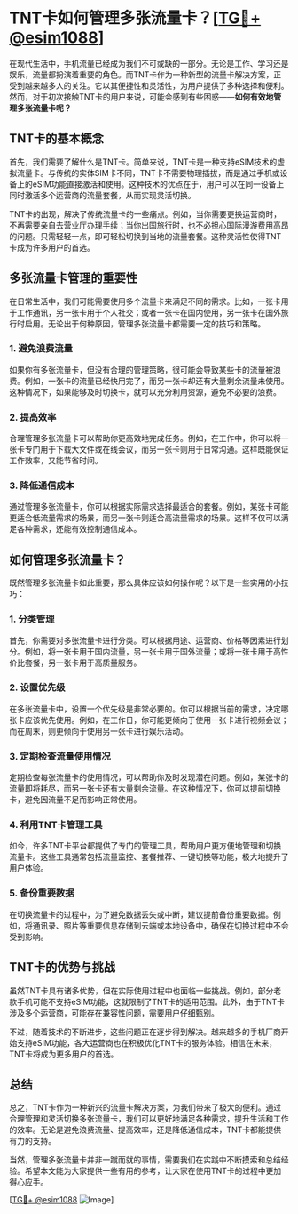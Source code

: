 # TNT卡如何管理多张流量卡？[[TG💪+ @esim1088](https://t.me/s/esim1088)]

在现代生活中，手机流量已经成为我们不可或缺的一部分。无论是工作、学习还是娱乐，流量都扮演着重要的角色。而TNT卡作为一种新型的流量卡解决方案，正受到越来越多人的关注。它以其便捷性和灵活性，为用户提供了多种选择和便利。然而，对于初次接触TNT卡的用户来说，可能会感到有些困惑——**如何有效地管理多张流量卡呢？**

## TNT卡的基本概念

首先，我们需要了解什么是TNT卡。简单来说，TNT卡是一种支持eSIM技术的虚拟流量卡。与传统的实体SIM卡不同，TNT卡不需要物理插拔，而是通过手机或设备上的eSIM功能直接激活和使用。这种技术的优点在于，用户可以在同一设备上同时激活多个运营商的流量套餐，从而实现灵活切换。

TNT卡的出现，解决了传统流量卡的一些痛点。例如，当你需要更换运营商时，不再需要亲自去营业厅办理手续；当你出国旅行时，也不必担心国际漫游费用高昂的问题。只需轻轻一点，即可轻松切换到当地的流量套餐。这种灵活性使得TNT卡成为许多用户的首选。

## 多张流量卡管理的重要性

在日常生活中，我们可能需要使用多个流量卡来满足不同的需求。比如，一张卡用于工作通讯，另一张卡用于个人社交；或者一张卡在国内使用，另一张卡在国外旅行时启用。无论出于何种原因，管理多张流量卡都需要一定的技巧和策略。

### 1. **避免浪费流量**
如果你有多张流量卡，但没有合理的管理策略，很可能会导致某些卡的流量被浪费。例如，一张卡的流量已经快用完了，而另一张卡却还有大量剩余流量未使用。这种情况下，如果能够及时切换卡，就可以充分利用资源，避免不必要的浪费。

### 2. **提高效率**
合理管理多张流量卡可以帮助你更高效地完成任务。例如，在工作中，你可以将一张卡专门用于下载大文件或在线会议，而另一张卡则用于日常沟通。这样既能保证工作效率，又能节省时间。

### 3. **降低通信成本**
通过管理多张流量卡，你可以根据实际需求选择最适合的套餐。例如，某张卡可能更适合低流量需求的场景，而另一张卡则适合高流量需求的场景。这样不仅可以满足各种需求，还能有效控制通信成本。

## 如何管理多张流量卡？

既然管理多张流量卡如此重要，那么具体应该如何操作呢？以下是一些实用的小技巧：

### 1. **分类管理**
首先，你需要对多张流量卡进行分类。可以根据用途、运营商、价格等因素进行划分。例如，将一张卡用于国内流量，另一张卡用于国外流量；或将一张卡用于高性价比套餐，另一张卡用于高质量服务。

### 2. **设置优先级**
在多张流量卡中，设置一个优先级是非常必要的。你可以根据当前的需求，决定哪张卡应该优先使用。例如，在工作日，你可能更倾向于使用一张卡进行视频会议；而在周末，则更倾向于使用另一张卡进行娱乐活动。

### 3. **定期检查流量使用情况**
定期检查每张流量卡的使用情况，可以帮助你及时发现潜在问题。例如，某张卡的流量即将耗尽，而另一张卡还有大量剩余流量。在这种情况下，你可以提前切换卡，避免因流量不足而影响正常使用。

### 4. **利用TNT卡管理工具**
如今，许多TNT卡平台都提供了专门的管理工具，帮助用户更方便地管理和切换流量卡。这些工具通常包括流量监控、套餐推荐、一键切换等功能，极大地提升了用户体验。

### 5. **备份重要数据**
在切换流量卡的过程中，为了避免数据丢失或中断，建议提前备份重要数据。例如，将通讯录、照片等重要信息存储到云端或本地设备中，确保在切换过程中不会受到影响。

## TNT卡的优势与挑战

虽然TNT卡具有诸多优势，但在实际使用过程中也面临一些挑战。例如，部分老款手机可能不支持eSIM功能，这就限制了TNT卡的适用范围。此外，由于TNT卡涉及多个运营商，可能存在兼容性问题，需要用户仔细甄别。

不过，随着技术的不断进步，这些问题正在逐步得到解决。越来越多的手机厂商开始支持eSIM功能，各大运营商也在积极优化TNT卡的服务体验。相信在未来，TNT卡将成为更多用户的首选。

## 总结

总之，TNT卡作为一种新兴的流量卡解决方案，为我们带来了极大的便利。通过合理管理和灵活切换多张流量卡，我们可以更好地满足各种需求，提升生活和工作的效率。无论是避免浪费流量、提高效率，还是降低通信成本，TNT卡都能提供有力的支持。

当然，管理多张流量卡并非一蹴而就的事情，需要我们在实践中不断摸索和总结经验。希望本文能为大家提供一些有用的参考，让大家在使用TNT卡的过程中更加得心应手。

[[TG💪+ @esim1088](https://t.me/s/esim1088) ![Image](https://i.postimg.cc/4NQfJmqS/Snipaste-2025-05-13-00-14-12.png)]
